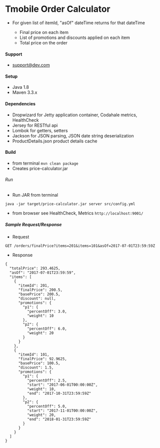 # Tmobile Order Calculator
- For given list of itemId, "asOf" dateTime returns for that dateTime

    - Final price on each item
    - List of promotions and discounts applied on each item
    - Total price on the order

#### Support
- support@dev.com

#### Setup

 - Java 1.8
 - Maven 3.3.x

#### Dependencies
 - Dropwizard for Jetty application container, Codahale metrics, HealthCheck 
 - Jersey for RESTful api
 - Lombok for getters, setters
 - Jackson for JSON parsing, JSON date string deserialization
 - ProductDetails.json product details cache
 
#### Build
 - from terminal ```mvn clean package```
 - Creates price-calculator.jar

###### Run 
- Run JAR from terminal 
```
java -jar target/price-calculator.jar server src/config.yml
``` 
- from browser see HealthCheck, Metrics ```http://localhost:9001/```

##### Sample Request/Response
- Request
```$xslt
GET /orders/finalPrice?items=201&items=101&asOf=2017-07-01T23:59:59Z
```
- Response
```$xslt
{
  "totalPrice": 293.4625,
  "asOf": "2017-07-01T23:59:59",
  "items": [
    {
      "itemId": 201,
      "finalPrice": 200.5,
      "basePrice": 200.5,
      "discount": null,
      "promotions": {
        "p1": {
          "percentOff": 3.0,
          "weight": 10
        },
        "p2": {
          "percentOff": 6.0,
          "weight": 20
        }
      }
    },
    {
      "itemId": 101,
      "finalPrice": 92.9625,
      "basePrice": 100.5,
      "discount": 1.5,
      "promotions": {
        "p1": {
          "percentOff": 2.5,
          "start": "2017-06-01T00:00:00Z",
          "weight": 10,
          "end": "2017-10-31T23:59:59Z"
        },
        "p2": {
          "percentOff": 5.0,
          "start": "2017-11-01T00:00:00Z",
          "weight": 20,
          "end": "2018-01-31T23:59:59Z"
        }
      }
    }
  ]
}
```


